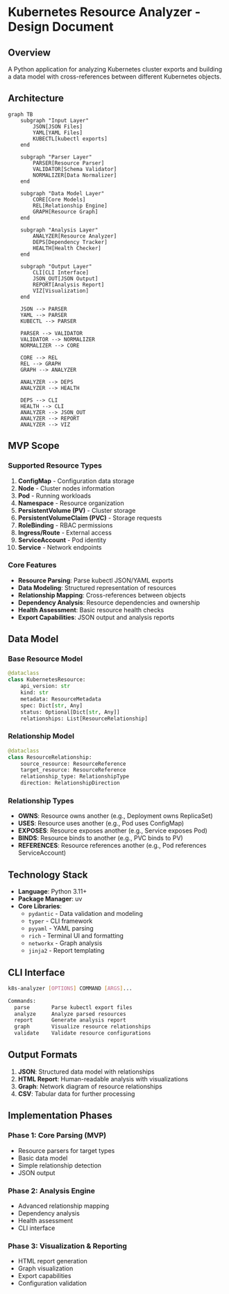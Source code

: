 # Kubernetes Resource Analyzer - Design Document

## Overview

A Python application for analyzing Kubernetes cluster exports and building a data model with cross-references between different Kubernetes objects.

## Architecture

```mermaid
graph TB
    subgraph "Input Layer"
        JSON[JSON Files]
        YAML[YAML Files]
        KUBECTL[kubectl exports]
    end
    
    subgraph "Parser Layer"
        PARSER[Resource Parser]
        VALIDATOR[Schema Validator]
        NORMALIZER[Data Normalizer]
    end
    
    subgraph "Data Model Layer"
        CORE[Core Models]
        REL[Relationship Engine]
        GRAPH[Resource Graph]
    end
    
    subgraph "Analysis Layer"
        ANALYZER[Resource Analyzer]
        DEPS[Dependency Tracker]
        HEALTH[Health Checker]
    end
    
    subgraph "Output Layer"
        CLI[CLI Interface]
        JSON_OUT[JSON Output]
        REPORT[Analysis Report]
        VIZ[Visualization]
    end
    
    JSON --> PARSER
    YAML --> PARSER
    KUBECTL --> PARSER
    
    PARSER --> VALIDATOR
    VALIDATOR --> NORMALIZER
    NORMALIZER --> CORE
    
    CORE --> REL
    REL --> GRAPH
    GRAPH --> ANALYZER
    
    ANALYZER --> DEPS
    ANALYZER --> HEALTH
    
    DEPS --> CLI
    HEALTH --> CLI
    ANALYZER --> JSON_OUT
    ANALYZER --> REPORT
    ANALYZER --> VIZ
```

## MVP Scope

### Supported Resource Types
1. **ConfigMap** - Configuration data storage
2. **Node** - Cluster nodes information
3. **Pod** - Running workloads
4. **Namespace** - Resource organization
5. **PersistentVolume (PV)** - Cluster storage
6. **PersistentVolumeClaim (PVC)** - Storage requests
7. **RoleBinding** - RBAC permissions
8. **Ingress/Route** - External access
9. **ServiceAccount** - Pod identity
10. **Service** - Network endpoints

### Core Features
- **Resource Parsing**: Parse kubectl JSON/YAML exports
- **Data Modeling**: Structured representation of resources
- **Relationship Mapping**: Cross-references between objects
- **Dependency Analysis**: Resource dependencies and ownership
- **Health Assessment**: Basic resource health checks
- **Export Capabilities**: JSON output and analysis reports

## Data Model

### Base Resource Model
```python
@dataclass
class KubernetesResource:
    api_version: str
    kind: str
    metadata: ResourceMetadata
    spec: Dict[str, Any]
    status: Optional[Dict[str, Any]]
    relationships: List[ResourceRelationship]
```

### Relationship Model
```python
@dataclass
class ResourceRelationship:
    source_resource: ResourceReference
    target_resource: ResourceReference
    relationship_type: RelationshipType
    direction: RelationshipDirection
```

### Relationship Types
- **OWNS**: Resource owns another (e.g., Deployment owns ReplicaSet)
- **USES**: Resource uses another (e.g., Pod uses ConfigMap)
- **EXPOSES**: Resource exposes another (e.g., Service exposes Pod)
- **BINDS**: Resource binds to another (e.g., PVC binds to PV)
- **REFERENCES**: Resource references another (e.g., Pod references ServiceAccount)

## Technology Stack

- **Language**: Python 3.11+
- **Package Manager**: uv
- **Core Libraries**:
  - `pydantic` - Data validation and modeling
  - `typer` - CLI framework
  - `pyyaml` - YAML parsing
  - `rich` - Terminal UI and formatting
  - `networkx` - Graph analysis
  - `jinja2` - Report templating

## CLI Interface

```bash
k8s-analyzer [OPTIONS] COMMAND [ARGS]...

Commands:
  parse       Parse kubectl export files
  analyze     Analyze parsed resources
  report      Generate analysis report
  graph       Visualize resource relationships
  validate    Validate resource configurations
```

## Output Formats

1. **JSON**: Structured data model with relationships
2. **HTML Report**: Human-readable analysis with visualizations
3. **Graph**: Network diagram of resource relationships
4. **CSV**: Tabular data for further processing

## Implementation Phases

### Phase 1: Core Parsing (MVP)
- Resource parsers for target types
- Basic data model
- Simple relationship detection
- JSON output

### Phase 2: Analysis Engine
- Advanced relationship mapping
- Dependency analysis
- Health assessment
- CLI interface

### Phase 3: Visualization & Reporting
- HTML report generation
- Graph visualization
- Export capabilities
- Configuration validation
